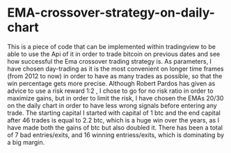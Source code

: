 # EMA-crossover-strategy-on-daily-chart

This is a piece of code that can be implemented within tradingview to be able to use the Api of it in order to trade bitcoin on previous dates and see how successful the Ema crossover trading strategy is. As parameters, I have chosen day-trading as it is the most convenient on longer time frames (from 2012 to now) in order to have as many trades as possible, so that the win percentage gets more precise. Although Robert Pardos has given as advice to use a risk reward 1:2 , I chose to go for no risk ratio in order to maximize gains, but in order to limit the risk, I have chosen the EMAs 20/30 on the daily chart in order to have less wrong signals before entering any trade. The starting capital I started with capital of 1 btc and the end capital after 46 trades is equal to 2.2 btc, which is a huge win over the years, as I have made both the gains of btc but also doubled it. There has been a total of 7 bad entries/exits, and 16 winning entriess/exits, which is dominating by a big margin.
